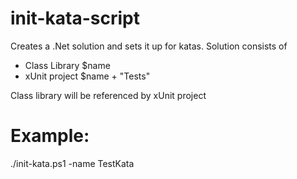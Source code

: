 # init-kata-script
Creates a .Net solution and sets it up for katas.
Solution consists of 
- Class Library $name
- xUnit project $name + "Tests"

Class library will be referenced by xUnit project


# Example:

./init-kata.ps1 -name TestKata
